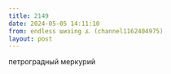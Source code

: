 ```yaml
---
title: 2149
date: 2024-05-05 14:11:10
from: endless шизing ⍼ (channel1162404975)
layout: post
---
```


петроградный меркурий
